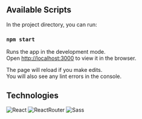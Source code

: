 
## Available Scripts

In the project directory, you can run:

### `npm start`

Runs the app in the development mode.\
Open [http://localhost:3000](http://localhost:3000) to view it in the browser.

The page will reload if you make edits.\
You will also see any lint errors in the console.

## Technologies

![React](https://img.shields.io/badge/React-20232A?style=for-the-badge&logo=react&logoColor=61DAFB "React") ![ReactRouter](https://img.shields.io/badge/React_Router-CA4245?style=for-the-badge&logo=react-router&logoColor=white "ReactRouter") ![Sass](https://img.shields.io/badge/Sass-CC6699?style=for-the-badge&logo=sass&logoColor=white "Sass")

